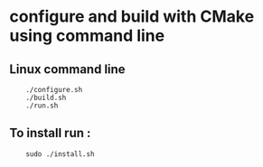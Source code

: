 # configure and build with CMake using command line

## Linux command line
        ./configure.sh
        ./build.sh
        ./run.sh

## To install run :
        sudo ./install.sh 
        